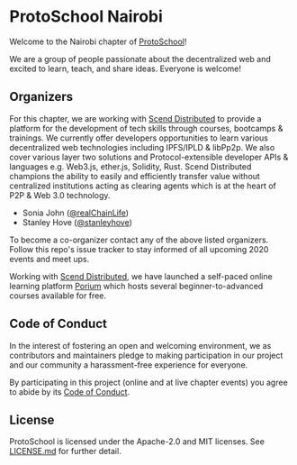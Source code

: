 # ProtoSchool Nairobi

Welcome to the Nairobi chapter of [ProtoSchool](https://proto.school)!

We are a group of people passionate about the decentralized web and excited to learn, teach, and share ideas. Everyone is welcome!

## Organizers

For this chapter, we are working with [Scend Distributed]() to provide a platform for the development of tech skills through courses, bootcamps & trainings. We currently offer developers opportunities to learn various decentralized web technologies including IPFS/IPLD & libPp2p. We also cover various layer two solutions and Protocol-extensible developer APIs & languages e.g. Web3.js, ether.js, Solidity, Rust. Scend Distributed champions the ability to easily and efficiently transfer value without centralized institutions acting as clearing agents which is at the heart of P2P & Web 3.0 technology.  

* Sonia John ([@realChainLife](https://github.com/realChainLife))
* Stanley Hove ([@stanleyhove](https://github.com/stanleyhove))

To become a co-organizer contact any of the above listed organizers. Follow this repo's issue tracker to stay informed of all upcoming 2020 events and meet ups.  

Working with [Scend Distributed](), we have launched a self-paced online learning platform [Porium]() which hosts several beginner-to-advanced courses available for free. 

## Code of Conduct

In the interest of fostering an open and welcoming environment, we as contributors and maintainers pledge to making participation in our project and our community a harassment-free experience for everyone.

By participating in this project (online and at live chapter events) you agree to abide by its [Code of Conduct](https://github.com/nairobi-ipfs/code-of-conduct).

## License

ProtoSchool is licensed under the Apache-2.0 and MIT licenses. See [LICENSE.md](https://github.com/nairobi-ipfs/blob/master/LICENSE.md) for further detail.
